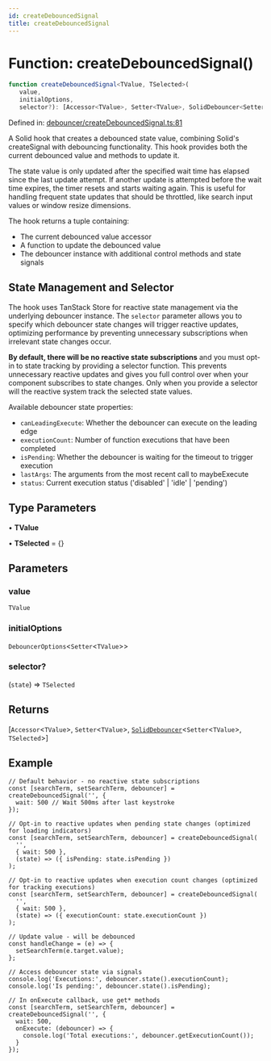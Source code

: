 ```yaml
---
id: createDebouncedSignal
title: createDebouncedSignal
---
```


<!-- DO NOT EDIT: this page is autogenerated from the type comments -->

# Function: createDebouncedSignal()

```ts
function createDebouncedSignal<TValue, TSelected>(
   value, 
   initialOptions, 
   selector?): [Accessor<TValue>, Setter<TValue>, SolidDebouncer<Setter<TValue>, TSelected>]
```

Defined in: [debouncer/createDebouncedSignal.ts:81](https://github.com/TanStack/persister/blob/main/packages/solid-persister/src/debouncer/createDebouncedSignal.ts#L81)

A Solid hook that creates a debounced state value, combining Solid's createSignal with debouncing functionality.
This hook provides both the current debounced value and methods to update it.

The state value is only updated after the specified wait time has elapsed since the last update attempt.
If another update is attempted before the wait time expires, the timer resets and starts waiting again.
This is useful for handling frequent state updates that should be throttled, like search input values
or window resize dimensions.

The hook returns a tuple containing:
- The current debounced value accessor
- A function to update the debounced value
- The debouncer instance with additional control methods and state signals

## State Management and Selector

The hook uses TanStack Store for reactive state management via the underlying debouncer instance.
The `selector` parameter allows you to specify which debouncer state changes will trigger reactive updates,
optimizing performance by preventing unnecessary subscriptions when irrelevant state changes occur.

**By default, there will be no reactive state subscriptions** and you must opt-in to state
tracking by providing a selector function. This prevents unnecessary reactive updates and gives you
full control over when your component subscribes to state changes. Only when you provide a selector will
the reactive system track the selected state values.

Available debouncer state properties:
- `canLeadingExecute`: Whether the debouncer can execute on the leading edge
- `executionCount`: Number of function executions that have been completed
- `isPending`: Whether the debouncer is waiting for the timeout to trigger execution
- `lastArgs`: The arguments from the most recent call to maybeExecute
- `status`: Current execution status ('disabled' | 'idle' | 'pending')

## Type Parameters

• **TValue**

• **TSelected** = \{\}

## Parameters

### value

`TValue`

### initialOptions

`DebouncerOptions`\<`Setter`\<`TValue`\>\>

### selector?

(`state`) => `TSelected`

## Returns

\[`Accessor`\<`TValue`\>, `Setter`\<`TValue`\>, [`SolidDebouncer`](../../../../../interfaces/soliddebouncer.md)\<`Setter`\<`TValue`\>, `TSelected`\>\]

## Example

```tsx
// Default behavior - no reactive state subscriptions
const [searchTerm, setSearchTerm, debouncer] = createDebouncedSignal('', {
  wait: 500 // Wait 500ms after last keystroke
});

// Opt-in to reactive updates when pending state changes (optimized for loading indicators)
const [searchTerm, setSearchTerm, debouncer] = createDebouncedSignal(
  '',
  { wait: 500 },
  (state) => ({ isPending: state.isPending })
);

// Opt-in to reactive updates when execution count changes (optimized for tracking executions)
const [searchTerm, setSearchTerm, debouncer] = createDebouncedSignal(
  '',
  { wait: 500 },
  (state) => ({ executionCount: state.executionCount })
);

// Update value - will be debounced
const handleChange = (e) => {
  setSearchTerm(e.target.value);
};

// Access debouncer state via signals
console.log('Executions:', debouncer.state().executionCount);
console.log('Is pending:', debouncer.state().isPending);

// In onExecute callback, use get* methods
const [searchTerm, setSearchTerm, debouncer] = createDebouncedSignal('', {
  wait: 500,
  onExecute: (debouncer) => {
    console.log('Total executions:', debouncer.getExecutionCount());
  }
});
```
